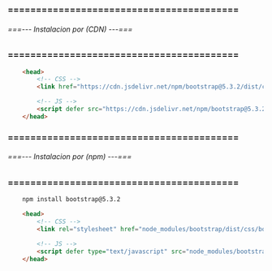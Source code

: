 ### ========================================= ###
###### ===--- Instalacion por (CDN) ---=== ######
### ========================================= ###

```html
	<head>
		<!-- CSS -->
		<link href="https://cdn.jsdelivr.net/npm/bootstrap@5.3.2/dist/css/bootstrap.min.css" rel="stylesheet" integrity="sha384-T3c6CoIi6uLrA9TneNEoa7RxnatzjcDSCmG1MXxSR1GAsXEV/Dwwykc2MPK8M2HN" crossorigin="anonymous">

		<!-- JS -->
		<script defer src="https://cdn.jsdelivr.net/npm/bootstrap@5.3.2/dist/js/bootstrap.bundle.min.js" integrity="sha384-C6RzsynM9kWDrMNeT87bh95OGNyZPhcTNXj1NW7RuBCsyN/o0jlpcV8Qyq46cDfL" crossorigin="anonymous"></script>
	</head>
```

### ========================================= ###
###### ===--- Instalacion por (npm) ---=== ######
### ========================================= ###

<!-- Instala Boostrap via (npm). -->

```bat
	npm install bootstrap@5.3.2
```

<!-- Ahora importa los (CDN) del proyecto dentro de la carpeta (node_modules). -->

```html
	<head>
		<!-- CSS -->
		<link rel="stylesheet" href="node_modules/bootstrap/dist/css/bootstrap.min.css">

		<!-- JS -->
		<script defer type="text/javascript" src="node_modules/bootstrap/dist/js/bootstrap.bundle.min.js"></script>
	</head>
```